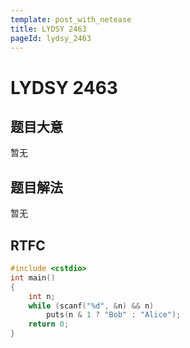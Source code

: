 ```yaml
---
template: post_with_netease
title: LYDSY 2463
pageId: lydsy_2463
---
```


# LYDSY 2463

## 题目大意
暂无

## 题目解法
暂无

## RTFC

```cpp
#include <cstdio>
int main()
{
    int n;
    while (scanf("%d", &n) && n)
        puts(n & 1 ? "Bob" : "Alice");
    return 0;
}

```
<div id="__comment"></div>
